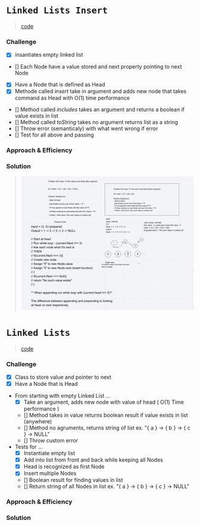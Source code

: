 # `Linked Lists Insert`
> [code](linked-list-insert.test.js)
### Challenge
- [x] insantiates empty linked list
- [] Each Node have a value stored and next property pointing to next Node 
- [x] Have a Node that is defined as Head
- [x] Methode called *insert* take in argument and adds new node that takes command as Head with O(1) time performance
- [] Method called *includes* takes an argument and returns a boolean if value exists in list
- [] Method called *toString* takes no argument returns list as a string
- [] Throw error (semanticaly) with what went wrong if error
- [] Test for all above and passing

### Approach & Efficiency

### Solution
> ![White board](../../whiteboards/linkedList-Insert.png)



# `Linked Lists`
> [code](linked-list.test.js)
### Challenge
- [x] Class to store value and pointer to next
- [x] Have a Node that is Head
- From starting with empty Linked List ...
    - [x] Take an argument, adds new node with value of head ( O(1) Time performance )
    - [] Method takes in value returns boolean result if value exists in list (anywhere)
    - [] Method no agruments, returns string of list ex. "{ a } -> { b } -> { c } -> NULL"
    - [] Throw custom error
- Tests for ...
    - [x] Instantiate empty list
    - [x] Add into list from front and back while keeping all Nodes
    - [x] Head is recognized as first Node
    - [x] Insert multiple Nodes
    - [] Boolean result for finding values in list
    - [] Return string of all Nodes in list ex. "{ a } -> { b } -> { c } -> NULL"


### Approach & Efficiency

### Solution


